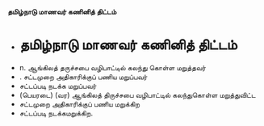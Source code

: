 **தமிழ்நாடு மாணவர் கணினித் திட்டம்**
- # தமிழ்நாடு மாணவர் கணினித் திட்டம்
- n. ஆங்கிலத் தருச்சபை வழிபாட்டில் கலந்து கொள்ள மறுத்தவர்
- . சட்டமுறை அதிகாரிக்குப் பணிய மறுப்பவர்
- சட்டப்படி நடக்க மறுப்பவர்
- (பெயரடை) (வர) ஆங்கிலத் திருச்சபை வழிபாட்டில் கலந்துகொள்ள மறுத்துவிட்ட
- சட்டமுறை அதிகாரிக்குப் பணிய மறுக்கிற
- சட்டப்படி நடக்கமறுக்கிற.

